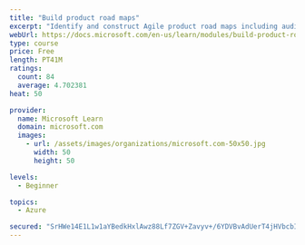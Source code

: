 ```yaml
---
title: "Build product road maps"
excerpt: "Identify and construct Agile product road maps including audiences, prioritization, themes, milestones, epics, and user stories."
webUrl: https://docs.microsoft.com/en-us/learn/modules/build-product-roadmaps/
type: course
price: Free
length: PT41M
ratings:
  count: 84
  average: 4.702381
heat: 50

provider:
  name: Microsoft Learn
  domain: microsoft.com
  images:
    - url: /assets/images/organizations/microsoft.com-50x50.jpg
      width: 50
      height: 50

levels:
  - Beginner

topics:
  - Azure

secured: "SrHWe14E1L1w1aYBedkHxlAwz88Lf7ZGV+Zavyv+/6YDVBvAdUerT4jHVbcbIz+XxOhWtJu8G835WVZ0pF+TWsWQABDAqqCzhGaoul2q/nBGodQGTM9aur028/5cw5Bzw16Ph1ua4p8+KYU4DjYRZUkPYxplYMjDSuR7p/OtRag3JFmp7LNvRwsGhu3Uefx45gqtt6MIMoit0so1FM7FE15T3oeYG5/NBxdq7dsBn9VhDnOHt/S7WfhFfPpVxgke4TZQ81Fl0a+fYqg0x0c+LNDLuM1QJ4bCdgoyKjbptPGv3H3N9ctgI7mLsuUVsmzrgf65skQZ/ZNdovUoslghgfWbc5dJpLlWLQUnPWar4fKzhrJshQW+ViMg1lDpX8N9aUJfk02aFhrDf1b/F+cVE70IxO6YxIeRBE7X68KnGk0=;q+/G8mGKHUD9+yF8J2mVXw=="
---
```


